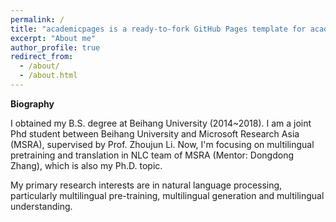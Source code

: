 ```yaml
---
permalink: /
title: "academicpages is a ready-to-fork GitHub Pages template for academic personal websites"
excerpt: "About me"
author_profile: true
redirect_from: 
  - /about/
  - /about.html
---
```

**Biography**

I obtained my B.S. degree at Beihang University (2014~2018). I am a joint Phd student between Beihang University and Microsoft Research Asia (MSRA), supervised by Prof. Zhoujun Li. Now, I'm focusing on multilingual pretraining and translation in NLC team of MSRA (Mentor: Dongdong Zhang), which is also my Ph.D. topic.

My primary research interests are in natural language processing, particularly multilingual pre-training, multilingual generation and multilingual understanding.

